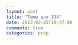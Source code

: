 ```yaml
---
layout: post
title: "Темы для 334"
date: 2013-03-25T19:47:00
comments: true
categories: prep 
---
```

